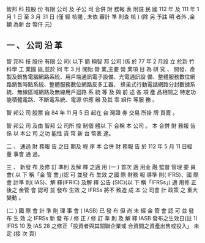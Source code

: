 智邦 科 技股 份 有限 公司 及 子公 司 合併 財 務報 表 附註 民 國 112 年 及 111 年 1 月 1 日 至 3 月 31 日
(僅 經 核閱 , 未依 審計 準 則查 核 )
(除 另 予註 明 者外 ,金 額 為新 台 幣仟 元)

## 一 、 公司 沿 革

 智 邦科 技 股份 有限 公 司( 以下 簡 稱智 邦 公司 )係 於 77 年 2 月設 立 於新 竹 科學 工 業園 區,並於 同 年 3 月 開始 營 業,主要 營 業項 目 為 研 究 、
開發、產製及銷售電腦網路系統、用戶端通訊電子設備、光電通訊設 備、整體服務數位網路銷售時點系統、整體服務數位網路反多工器、 蜂巢式行動電話網路分封數據系統、無線區域網路及無線用戶迴路 系 統 等 及 與 前 述 各 項 產 品相關之 特定功 能積體電路、不斷電系統、電源 供應 器 及其 零 組件 等服 務 。

 智 邦公 司 股票 自 84 年 11 月 5 日 起在 台 灣證 券 交易 所掛 牌 買賣 。

 智 邦公 司 及由 智邦 公 司所 控 制個 體以 下 合稱 本 公司 。 本 合併 財 務報 告係 以 本公 司 之功 能性 貨 幣 新 台 幣表 達。

二 、 通過 財 務報 告 之日 期及 程 序 本 合併 財 務報 告 於 112 年 5 月 11 日經 董 事會 通 過。

三 、 新發 布 及修 訂 準則 及解 釋 之適 用
(一 ) 首次 適 用金 融 監督 管理 委 員會( 以 下 稱「金 管 會」)認 可 並發 布 生效 之國 際 財務 報 導準 則( IFRS)、國 際會 計準 則( IAS)、解 釋(IFRIC) 及解 釋 公告 (SIC)(以 下 稱「IFRSs」)
 適 用修 正 後之 金管 會 認可 並 發布 生效 之 IFRSs 將不 致造 成 本 公 司會 計 政策 之 重大 變動 。

(二 ) 國 際 會 計 準 則 理 事 會 ( IASB) 已 發 布 但 尚 未 經 金 管 會 認 可 並 發 布 生 效 之 IFRSs 新 發 布 / 修 正 / 修 訂 準 則 及 解 釋 IASB 發布之生效日(註 1) IFRS 10 及 IAS 28 之修正「投資者與其關聯企業或 合資間之資產出售或投入」
未 定
(接 次 頁)